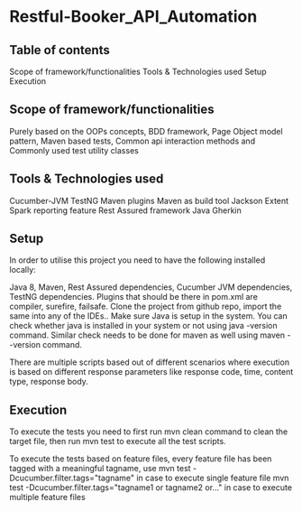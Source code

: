 # Restful-Booker_API_Automation

Table of contents
-----------------------------------
Scope of framework/functionalities
Tools & Technologies used
Setup
Execution



Scope of framework/functionalities
----------------------------------
Purely based on the OOPs concepts, BDD framework, Page Object model pattern, Maven based tests, Common api interaction methods and Commonly used test utility classes

Tools & Technologies used
-------------------------
Cucumber-JVM
TestNG
Maven plugins
Maven as build tool
Jackson
Extent Spark reporting feature
Rest Assured framework
Java
Gherkin

Setup
-----
In order to utilise this project you need to have the following installed locally:

Java 8, Maven, Rest Assured dependencies, Cucumber JVM dependencies, TestNG dependencies. Plugins that should be there in pom.xml are compiler, surefire, failsafe.
Clone the project from github repo, import the same into any of the IDEs.. Make sure Java is setup in the system. You can check whether java is installed in your 
system or not using java -version command. Similar check needs to be done for maven as well using maven --version command. 

There are multiple scripts based out of different scenarios where execution is based on different response parameters like response code, time, content type,
response body. 

Execution
---------
To execute the tests you need to first run
mvn clean command to clean the target file, then run mvn test to execute all the test scripts. 

To execute the tests based on feature files, every feature file has been tagged with a meaningful tagname, use
mvn test -Dcucumber.filter.tags="tagname" in case to execute single feature file
mvn test -Dcucumber.filter.tags="tagname1 or tagname2 or..." in case to execute multiple feature files
